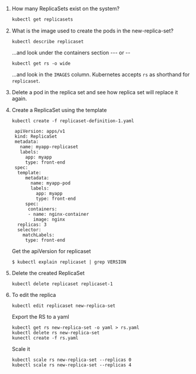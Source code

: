 1. How many ReplicaSets exist on the system?

   ```bash
   kubectl get replicasets
   ```   
   
1. What is the image used to create the pods in the new-replica-set?

   ```
   kubectl describe replicaset
   ```

   ...and look under the containers section --- or --

   ```
   kubectl get rs -o wide
   ```

   ...and look in the `IMAGES` column. Kubernetes accepts `rs` as shorthand for `replicaset`.

1. Delete a pod in the replica set and see how replica set will replace it again. 
   

1. Create a ReplicaSet using the template

   ```
   kubectl create -f replicaset-definition-1.yaml

    apiVersion: apps/v1
    kind: ReplicaSet
    metadata:
      name: myapp-replicaset
      labels:
        app: myapp
        type: front-end
    spec:
     template:
        metadata:
          name: myapp-pod
          labels:
            app: myapp
            type: front-end
        spec:
         containers:
         - name: nginx-container
           image: nginx
     replicas: 3
     selector:
       matchLabels:
        type: front-end

   ```

   Get the apiVersion for replicaset

   ```
   $ kubectl explain replicaset | grep VERSION
   ```

1. Delete the created ReplicaSet

   ```
   kubectl delete replicaset replicaset-1
   ```

1. To edit the replica

   ```
   kubectl edit replicaset new-replica-set
   ```

   Export the RS to a yaml
   
   ```
   kubectl get rs new-replica-set -o yaml > rs.yaml
   kubectl delete rs new-replica-set
   kunectl create -f rs.yaml
   ```

   Scale it 
   ```
   kubectl scale rs new-replica-set --replicas 0
   kubectl scale rs new-replica-set --replicas 4
   ```

   


